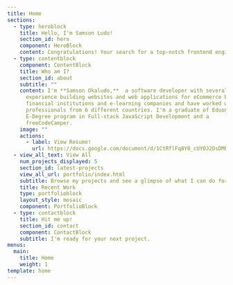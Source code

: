 ```yaml
---
title: Home
sections:
  - type: heroblock
    title: Hello, I'm Samson Ludo!
    section_id: hero
    component: HeroBlock
    content: Congratulations! Your search for a top-notch frontend engineer just ended.
  - type: contentblock
    component: ContentBlock
    title: Who am I?
    section_id: about
    subtitle: ""
    content: I'm **Samson Okaludo,**  a software developer with several years of
      experience building websites and web applications for eCommerce business,
      financial institutions and e-learning companies and have worked with
      professionals from 6 different countries. I'm a graduate of Eduonix
      E-Degree program in Full-stack JavaScript Development and a
      freeCodeCamper.
    image: ""
    actions:
      - label: View Resume!
        url: https://docs.google.com/document/d/1CtRflFq8Y0_cUYOJ2DsDMBCPjXvbU8mnSWmuQcgV9Sk/edit?usp=sharing
  - view_all_text: View All
    num_projects_displayed: 5
    section_id: latest-projects
    view_all_url: portfolio/index.html
    subtitle: Browse my projects and see a glimpse of what I can do for you.
    title: Recent Work
    type: portfolioblock
    layout_style: mosaic
    component: PortfolioBlock
  - type: contactblock
    title: Hit me up!
    section_id: contact
    component: ContactBlock
    subtitle: I'm ready for your next project.
menus:
  main:
    title: Home
    weight: 1
template: home
---
```

